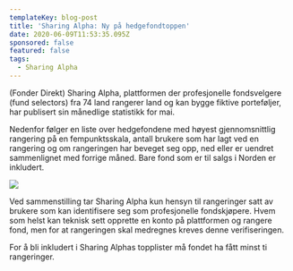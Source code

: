 ```yaml
---
templateKey: blog-post
title: 'Sharing Alpha: Ny på hedgefondtoppen'
date: 2020-06-09T11:53:35.095Z
sponsored: false
featured: false
tags:
  - Sharing Alpha
---
```

(Fonder Direkt) Sharing Alpha, plattformen der profesjonelle fondsvelgere (fund selectors) fra 74 land rangerer land og kan bygge fiktive porteføljer, har publisert sin månedlige statistikk for mai.



Nedenfor følger en liste over hedgefondene med høyest gjennomsnittlig rangering på en fempunktsskala, antall brukere som har lagt ved en rangering og om rangeringen har beveget seg opp, ned eller er uendret sammenlignet med forrige måned. Bare fond som er til salgs i Norden er inkludert.



![](/img/srn.png)

Ved sammenstilling tar Sharing Alpha kun hensyn til rangeringer satt av brukere som kan identifisere seg som profesjonelle fondskjøpere. Hvem som helst kan teknisk sett opprette en konto på plattformen og rangere fond, men for at rangeringen skal medregnes kreves denne verifiseringen.



For å bli inkludert i Sharing Alphas topplister må fondet ha fått minst ti rangeringer.
